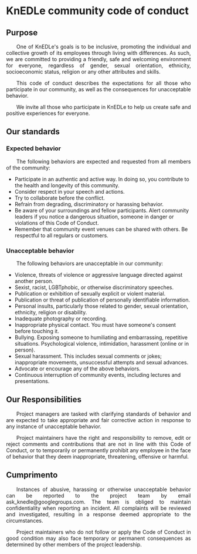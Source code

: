 # KnEDLe community code of conduct

## Purpose
<p align="justify">&emsp;&emsp;One of KnEDLe's goals is to be inclusive, promoting the individual and collective growth of its employees through living with differences. As such, we are committed to providing a friendly, safe and welcoming environment for everyone, regardless of gender, sexual orientation, ethnicity, socioeconomic status, religion or any other attributes and skills.</p>


<p align="justify">&emsp;&emsp;This code of conduct describes the expectations for all those who participate in our community, as well as the consequences for unacceptable behavior.</p>


<p align="justify">&emsp;&emsp;We invite all those who participate in KnEDLe to help us create safe and positive experiences for everyone.</p>

## Our standards
### Expected behavior
<p align="justify">&emsp;&emsp;The following behaviors are expected and requested from all members of the community:</p>

- Participate in an authentic and active way. In doing so, you contribute to the health and longevity of this community.
- Consider respect in your speech and actions.
- Try to collaborate before the conflict.
- Refrain from degrading, discriminatory or harassing behavior.
- Be aware of your surroundings and fellow participants. Alert community leaders if you notice a dangerous situation, someone in danger or violations of this Code of Conduct.
- Remember that community event venues can be shared with others. Be respectful to all regulars or customers.


### Unacceptable behavior
<p align="justify">&emsp;&emsp;The following behaviors are unacceptable in our community:</p>

- Violence, threats of violence or aggressive language directed against another person.
- Sexist, racist, LGBTphobic, or otherwise discriminatory speeches.
- Publication or exhibition of sexually explicit or violent material.
- Publication or threat of publication of personally identifiable information.
- Personal insults, particularly those related to gender, sexual orientation, ethnicity, religion or disability.
- Inadequate photography or recording.
- Inappropriate physical contact. You must have someone's consent before touching it.
- Bullying. Exposing someone to humiliating and embarrassing, repetitive situations. Psychological violence, intimidation, harassment (online or in person).
- Sexual harassment. This includes sexual comments or jokes; inappropriate movements, unsuccessful attempts and sexual advances.
- Advocate or encourage any of the above behaviors.
- Continuous interruption of community events, including lectures and presentations.


## Our Responsibilities

<p align="justify">&emsp;&emsp;Project managers are tasked with clarifying standards of behavior and are expected to take appropriate and fair corrective action in response to any instance of unacceptable behavior.</p>

<p align="justify">&emsp;&emsp;Project maintainers have the right and responsibility to remove, edit or reject comments and contributions that are not in line with this Code of Conduct, or to temporarily or permanently prohibit any employee in the face of behavior that they deem inappropriate, threatening, offensive or harmful.</p>


## Cumprimento

<p align="justify">&emsp;&emsp;Instances of abusive, harassing or otherwise unacceptable behavior can be reported to the project team by email ask_knedle@googlegroups.com. The team is obliged to maintain confidentiality when reporting an incident. All complaints will be reviewed and investigated, resulting in a response deemed appropriate to the circumstances.</p>

<p align="justify">&emsp;&emsp;Project maintainers who do not follow or apply the Code of Conduct in good condition may also face temporary or permanent consequences as determined by other members of the project leadership.</p>